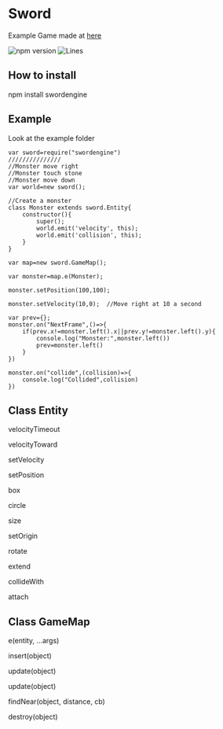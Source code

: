 # Sword
Example Game made at [here](http://multiplayerdungeon-env.eba-sdwfkmve.us-east-1.elasticbeanstalk.com/)

![npm version](https://img.shields.io/npm/v/swordengine)
![Lines](https://img.shields.io/badge/lines-57.07%25-red.svg?style=flat)

## How to install
npm install swordengine

## Example
Look at the example folder

```
var sword=require("swordengine")
///////////////
//Monster move right
//Monster touch stone
//Monster move down
var world=new sword();

//Create a monster
class Monster extends sword.Entity{
	constructor(){
		super();
		world.emit('velocity', this);
		world.emit('collision', this);
	}
}

var map=new sword.GameMap();

var monster=map.e(Monster);

monster.setPosition(100,100);

monster.setVelocity(10,0);	//Move right at 10 a second

var prev={};
monster.on("NextFrame",()=>{
	if(prev.x!=monster.left().x||prev.y!=monster.left().y){
		console.log("Monster:",monster.left())
		prev=monster.left()
	}
})

monster.on("collide",(collision)=>{
	console.log("Collided",collision)
})
```

## Class Entity

velocityTimeout

velocityToward

setVelocity

setPosition

box

circle

size

setOrigin

rotate

extend

collideWith

attach

## Class GameMap
e(entity, ...args)

insert(object)

update(object)

update(object)

findNear(object, distance, cb)

destroy(object)

